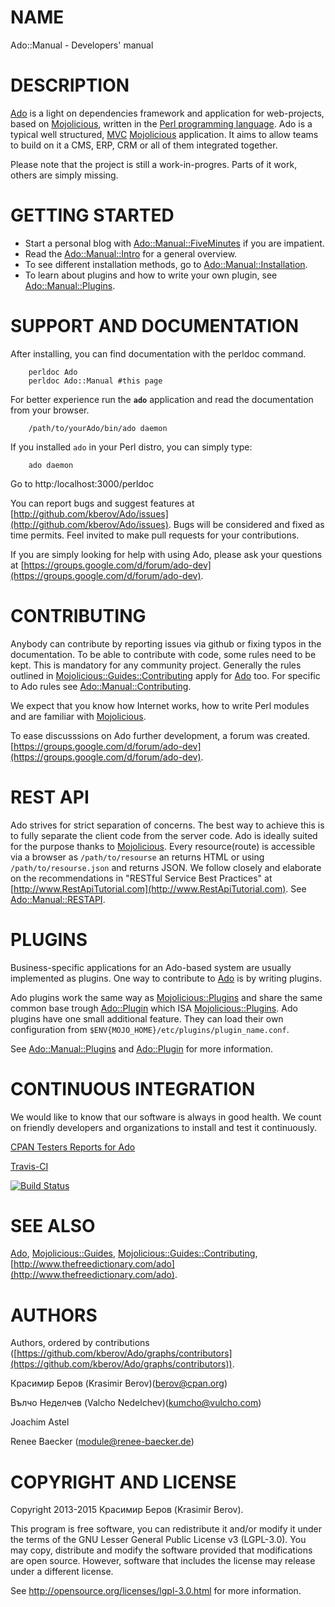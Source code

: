 # NAME

Ado::Manual - Developers' manual

# DESCRIPTION

[Ado](https://metacpan.org/pod/Ado) is a light on dependencies framework and application for web-projects,
based on [Mojolicious](https://metacpan.org/pod/Mojolicious), written in the [Perl programming
language](http://www.perl.org/). Ado is a typical well structured,
[MVC](http://en.wikipedia.org/wiki/Model%E2%80%93view%E2%80%93controller)
[Mojolicious](https://metacpan.org/pod/Mojolicious) application. It aims to allow teams to build on it a CMS, ERP,
CRM or all of them integrated together.

Please note that the project is still a work-in-progres. Parts of it work,
others are simply missing.

# GETTING STARTED

- Start a personal blog with [Ado::Manual::FiveMinutes](https://metacpan.org/pod/Ado::Manual::FiveMinutes) if you are impatient.
- Read the [Ado::Manual::Intro](https://metacpan.org/pod/Ado::Manual::Intro) for a general overview.
- To see different installation methods, go to
[Ado::Manual::Installation](https://metacpan.org/pod/Ado::Manual::Installation).
- To learn about plugins and how to write your own plugin, see [Ado::Manual::Plugins](https://metacpan.org/pod/Ado::Manual::Plugins).

# SUPPORT AND DOCUMENTATION

After installing, you can find documentation with the perldoc command.

        perldoc Ado
        perldoc Ado::Manual #this page

For better experience run the **`ado`** application and read the
documentation from your browser.

        /path/to/yourAdo/bin/ado daemon

If you installed `ado` in your Perl distro, you can simply type:

        ado daemon

Go to http:/localhost:3000/perldoc

You can report bugs and suggest features at
[http://github.com/kberov/Ado/issues](http://github.com/kberov/Ado/issues). Bugs will be considered and fixed as
time permits. Feel invited to make pull requests for your contributions.

If you are simply looking for help with using Ado, please ask your questions
at [https://groups.google.com/d/forum/ado-dev](https://groups.google.com/d/forum/ado-dev).

# CONTRIBUTING

Anybody can contribute by reporting issues via github or fixing typos in the
documentation. To be able to contribute with code, some rules need to be kept.
This is mandatory for any community project. Generally the rules outlined in
[Mojolicious::Guides::Contributing](https://metacpan.org/pod/Mojolicious::Guides::Contributing) apply for [Ado](https://metacpan.org/pod/Ado) too. For specific to Ado
rules see [Ado::Manual::Contributing](https://metacpan.org/pod/Ado::Manual::Contributing).

We expect that you know how Internet works, how to write Perl modules and are
familiar with [Mojolicious](https://metacpan.org/pod/Mojolicious).

To ease discusssions on Ado further development, a forum was created.
[https://groups.google.com/d/forum/ado-dev](https://groups.google.com/d/forum/ado-dev).

# REST API

Ado strives for strict separation of concerns. The best way to achieve this
is to fully separate the client code from the server code. Ado is ideally
suited for the purpose thanks to [Mojolicious](https://metacpan.org/pod/Mojolicious). Every resource(route) is
accessible via a browser as `/path/to/resourse` an returns HTML or using
`/path/to/resourse.json` and returns JSON. We follow closely and elaborate
on the recommendations in "RESTful Service Best Practices" at
[http://www.RestApiTutorial.com](http://www.RestApiTutorial.com). See [Ado::Manual::RESTAPI](https://metacpan.org/pod/Ado::Manual::RESTAPI).

# PLUGINS

Business-specific applications for an Ado-based system are usually implemented
as plugins. One way to contribute to [Ado](https://metacpan.org/pod/Ado) is by writing plugins.

Ado plugins work the same way as [Mojolicious::Plugins](https://metacpan.org/pod/Mojolicious::Plugins) and share the same
common base trough [Ado::Plugin](https://metacpan.org/pod/Ado::Plugin) which ISA [Mojolicious::Plugins](https://metacpan.org/pod/Mojolicious::Plugins). Ado
plugins have one small additional feature. They can load their own
configuration from `$ENV{MOJO_HOME}/etc/plugins/plugin_name.conf`.

See [Ado::Manual::Plugins](https://metacpan.org/pod/Ado::Manual::Plugins) and [Ado::Plugin](https://metacpan.org/pod/Ado::Plugin) for more information.

# CONTINUOUS INTEGRATION

We would like to know that our software is always in good health. We count
on friendly developers and organizations to install and test it
continuously.

[CPAN Testers Reports for
Ado](http://www.cpantesters.org/distro/A/Ado.html)

[Travis-CI](https://travis-ci.org/kberov/Ado) 

[![Build Status](https://travis-ci.org/kberov/Ado.svg?branch=master)](https://travis-ci.org/kberov/Ado)


# SEE ALSO

[Ado](https://metacpan.org/pod/Ado), [Mojolicious::Guides](https://metacpan.org/pod/Mojolicious::Guides), [Mojolicious::Guides::Contributing](https://metacpan.org/pod/Mojolicious::Guides::Contributing),
[http://www.thefreedictionary.com/ado](http://www.thefreedictionary.com/ado).

# AUTHORS

Authors, ordered by contributions
([https://github.com/kberov/Ado/graphs/contributors](https://github.com/kberov/Ado/graphs/contributors)).

Красимир Беров (Krasimir Berov)(berov@cpan.org)

Вълчо Неделчев (Valcho Nedelchev)(kumcho@vulcho.com)

Joachim Astel

Renee Baecker (module@renee-baecker.de)

# COPYRIGHT AND LICENSE

Copyright 2013-2015 Красимир Беров (Krasimir Berov).

This program is free software, you can redistribute it and/or modify it under
the terms of the GNU Lesser General Public License v3 (LGPL-3.0). You may copy,
distribute and modify the software provided that modifications are open source.
However, software that includes the license may release under a different
license.

See http://opensource.org/licenses/lgpl-3.0.html for more information.

